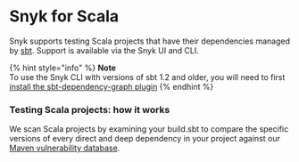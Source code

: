 # Snyk for Scala

Snyk supports testing Scala projects that have their dependencies managed by [sbt](https://www.scala-sbt.org/). Support is available via the Snyk UI and CLI.

{% hint style="info" %}
**Note**  
To use the Snyk CLI with versions of sbt 1.2 and older, you will need to first [install the sbt-dependency-graph plugin](https://support.snyk.io/hc/en-us/articles/360004167317)
{% endhint %}

### Testing Scala projects: how it works

We scan Scala projects by examining your build.sbt to compare the specific versions of every direct and deep dependency in your project against our [Maven vulnerability database](https://snyk.io/vuln?type=maven).

